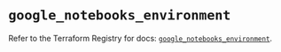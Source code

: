 # `google_notebooks_environment`

Refer to the Terraform Registry for docs: [`google_notebooks_environment`](https://registry.terraform.io/providers/hashicorp/google-beta/6.48.0/docs/resources/google_notebooks_environment).
